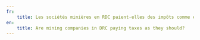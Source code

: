 ```yaml
---
fr:
    title: Les sociétés minières en RDC paient-elles des impôts comme elles le devraient ?
en:
    title: Are mining companies in DRC paying taxes as they should?
---
```

